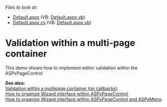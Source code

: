 <!-- default file list -->
*Files to look at*:

* [Default.aspx](./CS/ValidationMultiplePages/Default.aspx) (VB: [Default.aspx.vb](./VB/ValidationMultiplePages/Default.aspx.vb))
* [Default.aspx.cs](./CS/ValidationMultiplePages/Default.aspx.cs) (VB: [Default.aspx.vb](./VB/ValidationMultiplePages/Default.aspx.vb))
<!-- default file list end -->
# Validation within a multi-page container


<p>This demo shows how to implement editor validation within the ASPxPageControl</p><p><strong>See</strong><strong> also:<br />
</strong><a href="https://www.devexpress.com/Support/Center/p/E334">Validation within a multipage container (on callbacks)</a><br />
<a href="https://www.devexpress.com/Support/Center/p/E3050">How to organize Wizard interface within ASPxPageControl</a><br />
<a href="https://www.devexpress.com/Support/Center/p/E3052">How to organize Wizard interface within ASPxPageControl and ASPxMenu</a></p>

<br/>


